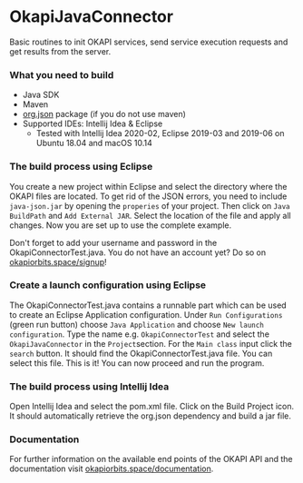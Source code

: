 # OkapiJavaConnector
Basic routines to init OKAPI services, send service execution requests and get results from the server.

### What you need to build
* Java SDK
* Maven
* [org.json](http://www.java2s.com/Code/Jar/j/Downloadjavajsonjar.htm) package (if you do not use maven)
* Supported IDEs: Intellij Idea & Eclipse
  *  Tested with Intellij Idea 2020-02, Eclipse 2019-03 and 2019-06 on Ubuntu 18.04 and macOS 10.14

### The build process using Eclipse
You create a new project within Eclipse and select the directory where the OKAPI files are located. To get rid 
of the JSON errors, you need to include `java-json.jar` by opening the `properies` of your project. Then click 
on `Java BuildPath` and `Add External JAR`. Select the location of the file and apply all changes. Now you are 
set up to use the complete example.

Don't forget to add your username and password in the OkapiConnectorTest.java. You do not have an account yet? 
Do so on [okapiorbits.space/signup](https://okapiorbits.com/signup.html)!

### Create a launch configuration using Eclipse
The OkapiConnectorTest.java contains a runnable part which can be used to create an Eclipse Application configuration. 
Under `Run Configurations` (green run button) choose `Java Application` and choose `New launch configuration`. Type the 
name e.g. `OkapiConnectorTest` and select the `OkapiJavaConnector` in the `Project`section. For the `Main class` input click 
the `search` button. It should find the OkapiConnectorTest.java file. You can select this file. This is it! You can now proceed 
and run the program.

### The build process using Intellij Idea
Open Intellij Idea and select the pom.xml file. Click on the Build Project icon. It should automatically retrieve the org.json 
dependency and build a jar file.

### Documentation
For further information on the available end points of the OKAPI API and the documentation visit 
[okapiorbits.space/documentation](https://okapiorbits.space/documentation).

